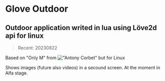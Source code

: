 # Glove Outdoor

## Outdoor application writed in lua using Löve2d api for linux
> Recent: 20230822

Based on "Only M" from !["Antony Corbet"](https://github.com/AntonyCorbett/OnlyM) but for Linux

Shows images (future also videos) in a secound screen.
At the moment in Alfa stage.
